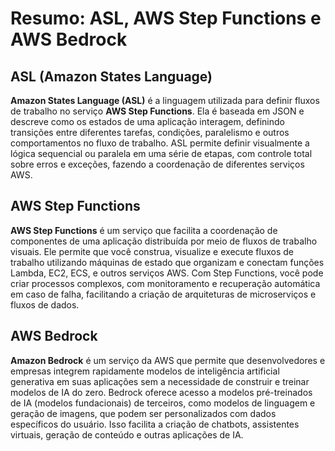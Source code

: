 # Resumo: ASL, AWS Step Functions e AWS Bedrock

## ASL (Amazon States Language)
**Amazon States Language (ASL)** é a linguagem utilizada para definir fluxos de trabalho no serviço **AWS Step Functions**. Ela é baseada em JSON e descreve como os estados de uma aplicação interagem, definindo transições entre diferentes tarefas, condições, paralelismo e outros comportamentos no fluxo de trabalho. ASL permite definir visualmente a lógica sequencial ou paralela em uma série de etapas, com controle total sobre erros e exceções, fazendo a coordenação de diferentes serviços AWS.

## AWS Step Functions
**AWS Step Functions** é um serviço que facilita a coordenação de componentes de uma aplicação distribuída por meio de fluxos de trabalho visuais. Ele permite que você construa, visualize e execute fluxos de trabalho utilizando máquinas de estado que organizam e conectam funções Lambda, EC2, ECS, e outros serviços AWS. Com Step Functions, você pode criar processos complexos, com monitoramento e recuperação automática em caso de falha, facilitando a criação de arquiteturas de microserviços e fluxos de dados.

## AWS Bedrock
**Amazon Bedrock** é um serviço da AWS que permite que desenvolvedores e empresas integrem rapidamente modelos de inteligência artificial generativa em suas aplicações sem a necessidade de construir e treinar modelos de IA do zero. Bedrock oferece acesso a modelos pré-treinados de IA (modelos fundacionais) de terceiros, como modelos de linguagem e geração de imagens, que podem ser personalizados com dados específicos do usuário. Isso facilita a criação de chatbots, assistentes virtuais, geração de conteúdo e outras aplicações de IA.
